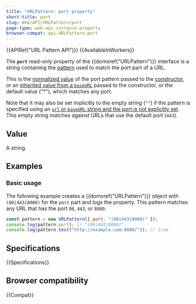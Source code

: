 ```yaml
---
title: "URLPattern: port property"
short-title: port
slug: Web/API/URLPattern/port
page-type: web-api-instance-property
browser-compat: api.URLPattern.port
---
```


{{APIRef("URL Pattern API")}} {{AvailableInWorkers}}

The **`port`** read-only property of the {{domxref("URLPattern")}} interface is a string containing the [pattern](/en-US/docs/Web/API/URL_Pattern_API#pattern_syntax) used to match the port part of a URL.

This is the [normalized value](/en-US/docs/Web/API/URL_Pattern_API#pattern_normalization) of the port pattern passed to the [constructor](/en-US/docs/Web/API/URLPattern/URLPattern), or an [inherited value from a `baseURL`](/en-US/docs/Web/API/URLPattern/URLPattern#inheritance_from_a_baseurl) passed to the constructor, or the default value ("*"), which matches any port.

Note that it may also be set implicitly to the empty string (`""`) if the pattern is specified using an [`url` or `baseURL` string and the port is not explicitly set](/en-US/docs/Web/API/URLPattern/URLPattern#hostname_in_url_or_baseurl_affects_default_port).
This empty string matches against URLs that use the default port (`443`).

## Value

A string.

## Examples

### Basic usage

The following example creates a {{domxref("URLPattern")}} object with `(80|443|8080)` for the `port` part and logs the property.
This pattern matches any URL that has the port `80`, `443`, or `8080`.

```js
const pattern = new URLPattern({ port: "(80|443|8080)" });
console.log(pattern.port); // "(80|443|8080)"
console.log(pattern.test("http://example.com:8080/")); // true
```

## Specifications

{{Specifications}}

## Browser compatibility

{{Compat}}
